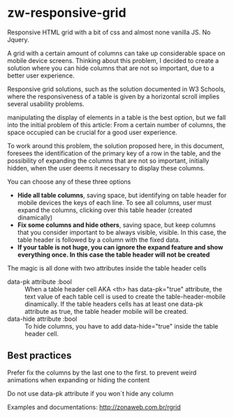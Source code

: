 # zw-responsive-grid

Responsive HTML grid with a bit of css and almost none vanilla JS. No Jquery.

<p>A grid with a certain amount of columns can take up considerable space on mobile device screens. Thinking about this problem, I decided to create a solution where you can hide columns that are not so important, due to a better user experience.</p>

<p>Responsive grid solutions, such as the solution documented in W3 Schools, where the responsiveness of a table is given by a horizontal scroll implies several usability problems.</p>

<p>manipulating the display of elements in a table is the best option, but we fall into the initial problem of this article: From a certain number of columns, the space occupied can be crucial for a good user experience.</p>

<p>To work around this problem, the solution proposed here, in this document, foresees the identification of the primary key of a row in the table, and the possibility of expanding the columns that are not so important, initially hidden, when the user deems it necessary to display these columns.</p>

<p>You can choose any of these three options</p>
<ul>
<li><b>Hide all table columns</b>, saving space, but identifying on table header for mobile devices the keys of each line. To see all columns, user must expand the columns, clicking over this table header (created dinamically) </li>
<li><b>Fix some columns and hide others</b>, saving space, but keep columns that you consider important to be always visible, visible. In this case, the table header is followed by a column with the fixed data.</li>
<li><b>If your table is not huge, you can ignore the expand feature and show everything once. In this case the table header will not be created</b></li>
</ul>

<p>The magic is all done with two attributes inside the table header cells</p>
<dl>
    <dt>data-pk attribute :bool</dt>
    <dd>When a table header cell AKA &lt;th&gt; has data-pk="true" attribute, the text value of each table cell is used to create the table-header-mobile dinamically. If the table headers cells has at least one data-pk attribute as true, the table header mobile will be created.</dd>
    <dt>data-hide attribute :bool</dt>
    <dd>To hide columns, you have to add data-hide="true" inside the table header cell.</dd>
</dl>

<h2>Best practices</h2>
<p>Prefer fix the columns by the last one to the first. to prevent weird animations when expanding or hiding the content</p>
<p>Do not use data-pk attribute if you won`t hide any column</p>

Examples and documentations: http://zonaweb.com.br/rgrid
